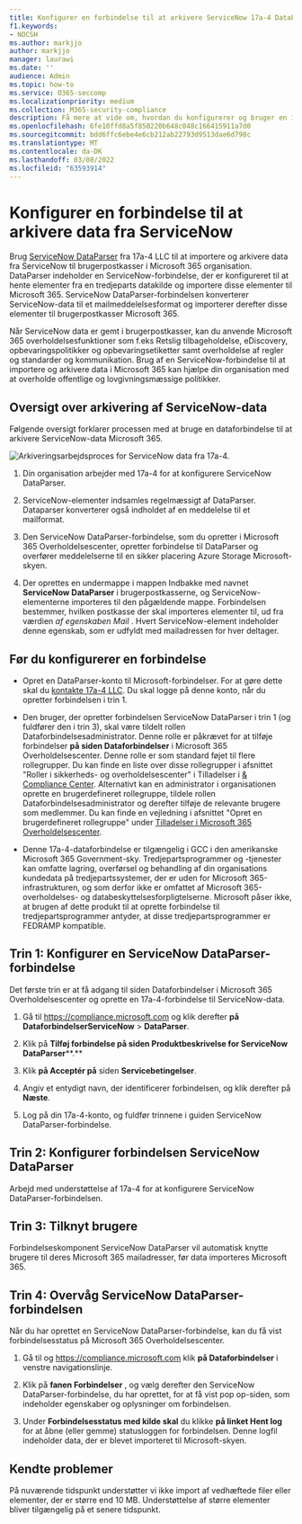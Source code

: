 ```yaml
---
title: Konfigurer en forbindelse til at arkivere ServiceNow 17a-4 DataParser-data i Microsoft 365
f1.keywords:
- NOCSH
ms.author: markjjo
author: markjjo
manager: laurawi
ms.date: ''
audience: Admin
ms.topic: how-to
ms.service: O365-seccomp
ms.localizationpriority: medium
ms.collection: M365-security-compliance
description: Få mere at vide om, hvordan du konfigurerer og bruger en 17a-4 ServiceNow DataParser-forbindelse til at importere og arkivere ServiceNow-data Microsoft 365.
ms.openlocfilehash: 6fe10ffd8a5f850220b648c048c166415911a7d0
ms.sourcegitcommit: bdd6ffc6ebe4e6cb212ab22793d9513dae6d798c
ms.translationtype: MT
ms.contentlocale: da-DK
ms.lasthandoff: 03/08/2022
ms.locfileid: "63593914"
---
```

# <a name="set-up-a-connector-to-archive-data-from-servicenow"></a>Konfigurer en forbindelse til at arkivere data fra ServiceNow

Brug [ServiceNow DataParser](https://www.17a-4.com/dataparser/) fra 17a-4 LLC til at importere og arkivere data fra ServiceNow til brugerpostkasser i Microsoft 365 organisation. DataParser indeholder en ServiceNow-forbindelse, der er konfigureret til at hente elementer fra en tredjeparts datakilde og importere disse elementer til Microsoft 365. ServiceNow DataParser-forbindelsen konverterer ServiceNow-data til et mailmeddelelsesformat og importerer derefter disse elementer til brugerpostkasser Microsoft 365.

Når ServiceNow data er gemt i brugerpostkasser, kan du anvende Microsoft 365 overholdelsesfunktioner som f.eks Retslig tilbageholdelse, eDiscovery, opbevaringspolitikker og opbevaringsetiketter samt overholdelse af regler og standarder og kommunikation. Brug af en ServiceNow-forbindelse til at importere og arkivere data i Microsoft 365 kan hjælpe din organisation med at overholde offentlige og lovgivningsmæssige politikker.

## <a name="overview-of-archiving-servicenow-data"></a>Oversigt over arkivering af ServiceNow-data

Følgende oversigt forklarer processen med at bruge en dataforbindelse til at arkivere ServiceNow-data Microsoft 365.

![Arkiveringsarbejdsproces for ServiceNow data fra 17a-4.](../media/ServiceNowDataParserConnectorWorkflow.png)

1. Din organisation arbejder med 17a-4 for at konfigurere ServiceNow DataParser.

2. ServiceNow-elementer indsamles regelmæssigt af DataParser. Dataparser konverterer også indholdet af en meddelelse til et mailformat.

3. Den ServiceNow DataParser-forbindelse, som du opretter i Microsoft 365 Overholdelsescenter, opretter forbindelse til DataParser og overfører meddelelserne til en sikker placering Azure Storage Microsoft-skyen.

4. Der oprettes en undermappe i mappen Indbakke med navnet **ServiceNow DataParser** i brugerpostkasserne, og ServiceNow-elementerne importeres til den pågældende mappe. Forbindelsen bestemmer, hvilken postkasse der skal importeres elementer til, ud fra værdien *af egenskaben Mail* . Hvert ServiceNow-element indeholder denne egenskab, som er udfyldt med mailadressen for hver deltager.

## <a name="before-you-set-up-a-connector"></a>Før du konfigurerer en forbindelse

- Opret en DataParser-konto til Microsoft-forbindelser. For at gøre dette skal du [kontakte 17a-4 LLC](https://www.17a-4.com/contact/). Du skal logge på denne konto, når du opretter forbindelsen i trin 1.

- Den bruger, der opretter forbindelsen ServiceNow DataParser i trin 1 (og fuldfører den i trin 3), skal være tildelt rollen Dataforbindelsesadministrator. Denne rolle er påkrævet for at tilføje forbindelser **på siden Dataforbindelser** i Microsoft 365 Overholdelsescenter. Denne rolle er som standard føjet til flere rollegrupper. Du kan finde en liste over disse rollegrupper i afsnittet "Roller i sikkerheds- og overholdelsescenter" i Tilladelser i [& Compliance Center](../security/office-365-security/permissions-in-the-security-and-compliance-center.md#roles-in-the-security--compliance-center). Alternativt kan en administrator i organisationen oprette en brugerdefineret rollegruppe, tildele rollen Dataforbindelsesadministrator og derefter tilføje de relevante brugere som medlemmer. Du kan finde en vejledning i afsnittet "Opret en brugerdefineret rollegruppe" under [Tilladelser i Microsoft 365 Overholdelsescenter](microsoft-365-compliance-center-permissions.md#create-a-custom-role-group).

- Denne 17a-4-dataforbindelse er tilgængelig i GCC i den amerikanske Microsoft 365 Government-sky. Tredjepartsprogrammer og -tjenester kan omfatte lagring, overførsel og behandling af din organisations kundedata på tredjepartssystemer, der er uden for Microsoft 365-infrastrukturen, og som derfor ikke er omfattet af Microsoft 365-overholdelses- og databeskyttelsesforpligtelserne. Microsoft påser ikke, at brugen af dette produkt til at oprette forbindelse til tredjepartsprogrammer antyder, at disse tredjepartsprogrammer er FEDRAMP kompatible.

## <a name="step-1-set-up-a-servicenow-dataparser-connector"></a>Trin 1: Konfigurer en ServiceNow DataParser-forbindelse

Det første trin er at få adgang til siden Dataforbindelser i Microsoft 365 Overholdelsescenter og oprette en 17a-4-forbindelse til ServiceNow-data.

1. Gå til <https://compliance.microsoft.com> og klik derefter **på DataforbindelserServiceNow** >  **DataParser**.

2. Klik på **Tilføj forbindelse på siden Produktbeskrivelse for ServiceNow DataParser****.**

3. Klik **på Acceptér på** siden **Servicebetingelser**.

4. Angiv et entydigt navn, der identificerer forbindelsen, og klik derefter på **Næste**.

5. Log på din 17a-4-konto, og fuldfør trinnene i guiden ServiceNow DataParser-forbindelse.

## <a name="step-2-configure-the-servicenow-dataparser-connector"></a>Trin 2: Konfigurer forbindelsen ServiceNow DataParser

Arbejd med understøttelse af 17a-4 for at konfigurere ServiceNow DataParser-forbindelsen.

## <a name="step-3-map-users"></a>Trin 3: Tilknyt brugere

Forbindelseskomponent ServiceNow DataParser vil automatisk knytte brugere til deres Microsoft 365 mailadresser, før data importeres Microsoft 365.

## <a name="step-4-monitor-the-servicenow-dataparser-connector"></a>Trin 4: Overvåg ServiceNow DataParser-forbindelsen

Når du har oprettet en ServiceNow DataParser-forbindelse, kan du få vist forbindelsesstatus på Microsoft 365 Overholdelsescenter.

1. Gå til og <https://compliance.microsoft.com> klik **på Dataforbindelser** i venstre navigationslinje.

2. Klik på **fanen Forbindelser** , og vælg derefter den ServiceNow DataParser-forbindelse, du har oprettet, for at få vist pop op-siden, som indeholder egenskaber og oplysninger om forbindelsen.

3. Under **Forbindelsesstatus med kilde skal** du klikke **på linket Hent log** for at åbne (eller gemme) statusloggen for forbindelsen. Denne logfil indeholder data, der er blevet importeret til Microsoft-skyen.

## <a name="known-issues"></a>Kendte problemer

På nuværende tidspunkt understøtter vi ikke import af vedhæftede filer eller elementer, der er større end 10 MB. Understøttelse af større elementer bliver tilgængelig på et senere tidspunkt.
